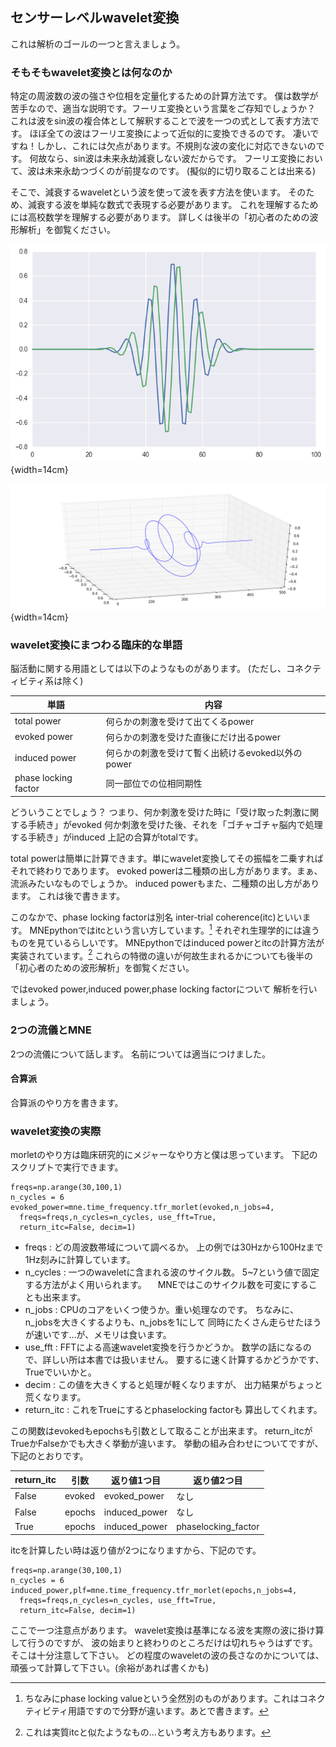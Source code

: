 
## センサーレベルwavelet変換

これは解析のゴールの一つと言えましょう。

### そもそもwavelet変換とは何なのか

特定の周波数の波の強さや位相を定量化するための計算方法です。
僕は数学が苦手なので、適当な説明です。フーリエ変換という言葉をご存知でしょうか？
これは波をsin波の複合体として解釈することで波を一つの式として表す方法です。
ほぼ全ての波はフーリエ変換によって近似的に変換できるのです。
凄いですね！しかし、これには欠点があります。不規則な波の変化に対応できないのです。
何故なら、sin波は未来永劫減衰しない波だからです。
フーリエ変換において、波は未来永劫つづくのが前提なのです。
(擬似的に切り取ることは出来る)

そこで、減衰するwaveletという波を使って波を表す方法を使います。
そのため、減衰する波を単純な数式で表現する必要があります。
これを理解するためには高校数学を理解する必要があります。
詳しくは後半の「初心者のための波形解析」を御覧ください。

![waveletの例。これはmorlet waveletという種類。morletはモルレと読む。青は実数部分、緑は虚数部分。](img/wavelet_base.png){width=14cm}

![morlet waveletの実数軸、虚数軸、角度軸による3d plot。](img/3d_wavelet_base.png){width=14cm}


### wavelet変換にまつわる臨床的な単語

脳活動に関する用語としては以下のようなものがあります。
(ただし、コネクティビティ系は除く)

| 単語                 | 内容                                              |
|----------------------|---------------------------------------------------|
| total power          | 何らかの刺激を受けて出てくるpower                 |
| evoked power         | 何らかの刺激を受けた直後にだけ出るpower           |
| induced power        | 何らかの刺激を受けて暫く出続けるevoked以外のpower |
| phase locking factor | 同一部位での位相同期性                            |

どういうことでしょう？
つまり、何か刺激を受けた時に「受け取った刺激に関する手続き」がevoked
何か刺激を受けた後、それを「ゴチャゴチャ脳内で処理する手続き」がinduced
上記の合算がtotalです。

total powerは簡単に計算できます。単にwavelet変換してその振幅を二乗すれば
それで終わりであります。
evoked powerは二種類の出し方があります。まぁ、流派みたいなものでしょうか。
induced powerもまた、二種類の出し方があります。
これは後で書きます。

このなかで、phase locking factorは別名 inter-trial coherence(itc)といいます。
MNEpythonではitcという言い方しています。[^plv]
それぞれ生理学的には違うものを見ているらしいです。
MNEpythonではinduced powerとitcの計算方法が実装されています。[^evoked_power]
これらの特徴の違いが何故生まれるかについても後半の
「初心者のための波形解析」を御覧ください。

ではevoked power,induced power,phase locking factorについて
解析を行いましょう。

[^plv]: ちなみにphase locking valueという全然別のものがあります。これはコネクティビティ用語ですので分野が違います。あとで書きます。
[^evoked_power]: これは実質itcと似たようなもの…という考え方もあります。

### 2つの流儀とMNE
2つの流儀について話します。
名前については適当につけました。

#### 合算派
合算派のやり方を書きます。




### wavelet変換の実際

morletのやり方は臨床研究的にメジャーなやり方と僕は思っています。
下記のスクリプトで実行できます。

```{frame=single}
freqs=np.arange(30,100,1)
n_cycles = 6
evoked_power=mne.time_frequency.tfr_morlet(evoked,n_jobs=4,
  freqs=freqs,n_cycles=n_cycles, use_fft=True,
  return_itc=False, decim=1)
```

- freqs : どの周波数帯域について調べるか。
 上の例では30Hzから100Hzまで1Hz刻みに計算しています。
- n_cycles : 一つのwaveletに含まれる波のサイクル数。
 5~7という値で固定する方法がよく用いられます。
　MNEではこのサイクル数を可変にすることも出来ます。
- n_jobs : CPUのコアをいくつ使うか。重い処理なのです。
 ちなみに、n_jobsを大きくするよりも、n_jobsを1にして
 同時にたくさん走らせたほうが速いです…が、メモリは食います。
- use_fft : FFTによる高速wavelet変換を行うかどうか。
 数学の話になるので、詳しい所は本書では扱いません。
 要するに速く計算するかどうかです、Trueでいいかと。
- decim : この値を大きくすると処理が軽くなりますが、
 出力結果がちょっと荒くなります。
- return_itc : これをTrueにするとphaselocking factorも
 算出してくれます。

この関数はevokedもepochsも引数として取ることが出来ます。
return_itcがTrueかFalseかでも大きく挙動が違います。
挙動の組み合わせについてですが、下記のとおりです。

| return_itc | 引数   | 返り値1つ目   | 返り値2つ目         |
|------------|--------|---------------|---------------------|
| False      | evoked | evoked_power  | なし                |
| False      | epochs | induced_power | なし                |
| True       | epochs | induced_power | phaselocking_factor |

itcを計算したい時は返り値が2つになりますから、下記のです。

```{frame=single}
freqs=np.arange(30,100,1)
n_cycles = 6
induced_power,plf=mne.time_frequency.tfr_morlet(epochs,n_jobs=4,
  freqs=freqs,n_cycles=n_cycles, use_fft=True,
  return_itc=False, decim=1)
```

ここで一つ注意点があります。
wavelet変換は基準になる波を実際の波に掛け算して行うのですが、
波の始まりと終わりのところだけは切れちゃうはずです。
そこは十分注意して下さい。
どの程度のwaveletの波の長さなのかについては、
頑張って計算して下さい。(余裕があれば書くかも)
